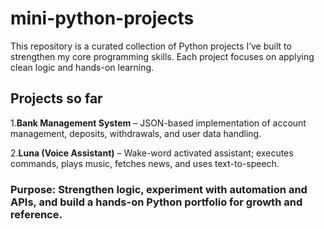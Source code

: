 # mini-python-projects

This repository is a curated collection of Python projects I’ve built to strengthen my core programming skills. Each project focuses on applying clean logic and hands-on learning.

## Projects so far

1.**Bank Management System** – JSON-based implementation of account management, deposits, withdrawals, and user data handling.

2.**Luna (Voice Assistant)** – Wake-word activated assistant; executes commands, plays music, fetches news, and uses text-to-speech.


### Purpose: Strengthen logic, experiment with automation and APIs, and build a hands-on Python portfolio for growth and reference.

